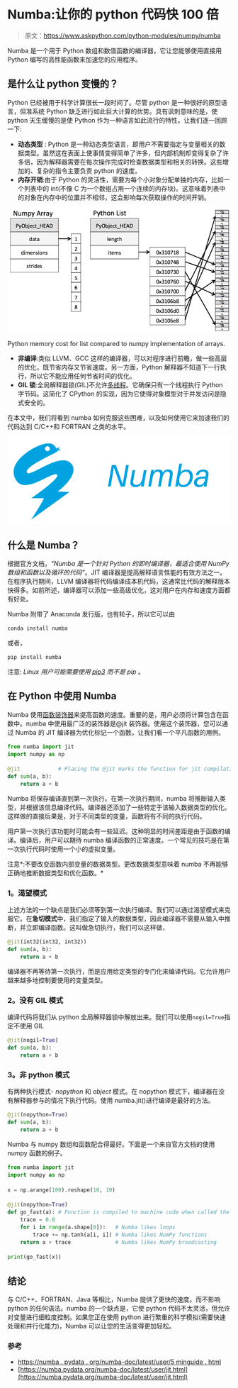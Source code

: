 # Numba:让你的 python 代码快 100 倍

> 原文：<https://www.askpython.com/python-modules/numpy/numba>

Numba 是一个用于 Python 数组和数值函数的编译器，它让您能够使用直接用 Python 编写的高性能函数来加速您的应用程序。

## 是什么让 python 变慢的？

Python 已经被用于科学计算很长一段时间了。尽管 python 是一种很好的原型语言，但准系统 Python 缺乏进行如此巨大计算的优势。具有讽刺意味的是，使 python 天生缓慢的是使 Python 作为一种语言如此流行的特性。让我们逐一回顾一下:

*   **动态类型** : Python 是一种动态类型语言，即用户不需要指定与变量相关的数据类型。虽然这在表面上使事情变得简单了许多，但内部机制却变得复杂了许多倍，因为解释器需要在每次操作完成时检查数据类型和相关的转换。这些增加的、复杂的指令主要负责 python 的速度。
*   **内存开销**:由于 Python 的灵活性，需要为每个小对象分配单独的内存，比如一个列表中的 int(不像 C 为一个数组占用一个连续的内存块)。这意味着列表中的对象在内存中的位置并不相邻，这会影响每次获取操作的时间开销。

![Array Vs List Numba](img/a39f6dde9069252c17af7abe6d78aa6f.png)

Python memory cost for list compared to numpy implementation of arrays.

*   **非编译**:类似 LLVM、GCC 这样的编译器，可以对程序进行前瞻，做一些高层的优化，既节省内存又节省速度。另一方面，Python 解释器不知道下一行执行，所以它不能应用任何节省时间的优化。
*   **GIL 锁**:全局解释器锁(GIL)不允许[多线程](https://www.askpython.com/python-modules/multithreading-in-python)。它确保只有一个线程执行 Python 字节码。这简化了 CPython 的实现，因为它使得对象模型对于并发访问是隐式安全的。

在本文中，我们将看到 numba 如何克服这些困难，以及如何使用它来加速我们的代码达到 C/C++和 FORTRAN 之类的水平。

![Screenshot From 2021 03 17 18 31 46](img/ea8a0f7e0aa76e012d9bfc9326e026a0.png)

## 什么是 Numba？

根据官方文档，*“Numba 是一个针对 Python 的即时编译器，最适合使用 NumPy 数组和函数以及循环的代码”*。JIT 编译器是提高解释语言性能的有效方法之一。在程序执行期间，LLVM 编译器将代码编译成本机代码，这通常比代码的解释版本快得多。如前所述，编译器可以添加一些高级优化，这对用户在内存和速度方面都有好处。

Numba 附带了 Anaconda 发行版，也有轮子，所以它可以由

```py
conda install numba
```

或者，

```py
pip install numba

```

注意: *Linux 用户可能需要使用 [pip3](https://www.askpython.com/python-modules/python-pip) 而不是 pip* 。

## 在 Python 中使用 Numba

Numba 使用[函数装饰器](https://www.askpython.com/python/examples/decorators-in-python)来提高函数的速度。重要的是，用户必须将计算包含在函数中。numba 中使用最广泛的装饰器是@jit 装饰器。使用这个装饰器，您可以通过 Numba 的 JIT 编译器为优化标记一个函数。让我们看一个平凡函数的用例。

```py
from numba import jit
import numpy as np

@jit            # Placing the @jit marks the function for jit compilation
def sum(a, b):
    return a + b

```

Numba 将保存编译直到第一次执行。在第一次执行期间，numba 将推断输入类型，并根据该信息编译代码。编译器还添加了一些特定于该输入数据类型的优化。这样做的直接后果是，对于不同类型的变量，函数将有不同的执行代码。

用户第一次执行该功能时可能会有一些延迟。这种明显的时间差距是由于函数的编译。编译后，用户可以期待 numba 编译函数的正常速度。一个常见的技巧是在第一次执行代码时使用一个小的虚拟变量。

注意*:不要改变函数内部变量的数据类型。更改数据类型意味着 numba 不再能够正确地推断数据类型和优化函数。*

### 1。渴望模式

上述方法的一个缺点是我们必须等到第一次执行编译。我们可以通过渴望模式来克服它。在**急切模式**中，我们指定了输入的数据类型，因此编译器不需要从输入中推断，并立即编译函数。这叫做急切执行，我们可以这样做，

```py
@jit(int32(int32, int32))
def sum(a, b):
    return a + b

```

编译器不再等待第一次执行，而是应用给定类型的专门化来编译代码。它允许用户越来越多地控制要使用的变量类型。

### 2。没有 GIL 模式

编译代码将我们从 python 全局解释器锁中解放出来。我们可以使用`nogil=True`指定不使用 GIL

```py
@jit(nogil=True)
def sum(a, b):
    return a + b

```

### 3。非 python 模式

有两种执行模式- *nopython* 和 *object* 模式。在 nopython 模式下，编译器在没有解释器参与的情况下执行代码。使用 numba.jit()进行编译是最好的方法。

```py
@jit(nopython=True)
def sum(a, b):
    return a + b

```

Numba 与 numpy 数组和函数配合得最好。下面是一个来自官方文档的使用 numpy 函数的例子。

```py
from numba import jit
import numpy as np

x = np.arange(100).reshape(10, 10)

@jit(nopython=True)
def go_fast(a): # Function is compiled to machine code when called the first time
    trace = 0.0
    for i in range(a.shape[0]):   # Numba likes loops
        trace += np.tanh(a[i, i]) # Numba likes NumPy functions
    return a + trace              # Numba likes NumPy broadcasting

print(go_fast(x))

```

## 结论

与 C/C++、FORTRAN、Java 等相比，Numba 提供了更快的速度。而不影响 python 的任何语法。numba 的一个缺点是，它使 python 代码不太灵活，但允许对变量进行细粒度控制。如果您正在使用 python 进行繁重的科学模拟(需要快速处理和并行化能力)，Numba 可以让您的生活变得更加轻松。

### 参考

*   [https://numba . pydata . org/numba-doc/latest/user/5 minguide . html](https://numba.pydata.org/numba-doc/latest/user/5minguide.html)
*   [https://numba.pydata.org/numba-doc/latest/user/jit.html](https://numba.pydata.org/numba-doc/latest/user/jit.html)